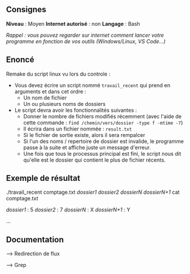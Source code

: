 ## Consignes

**Niveau** : Moyen
**Internet autorisé** : non
**Langage** : Bash

_Rappel : vous pouvez regarder sur internet comment lancer votre programme en fonction de vos outils (Windows/Linux, VS Code...)_

## Enoncé

Remake du script linux vu lors du controle : 

- Vous devez écrire un script nommé `travail_recent` qui prend en arguments et dans cet ordre :
    - Un nom de fichier
    - Un ou plusieurs noms de dossiers
- Le script devra avoir les fonctionnalités suivantes : 
    - Donner le nombre de fichiers modifiés récemment (avec l'aide de cette commande : `find /chemin/vers/dossier -type f -mtime -7`)
    - Il écrira dans un fichier nommée : `result.txt` 
    - Si le fichier de sortie existe, alors il sera rempalcer
    - Si l'un des noms / repertoire de dossier est invalide, le programme passe à la suite et affiche juste un message d'erreur.
    - Une fois que tous le processus principal est fini, le script nous dit qu'elle est le dossier qui contient le plus de fichier récents.


## Exemple de résultat

./travail_recent comptage.txt *dossier1* *dossier2* *dossierN* *dossierN+1*
cat comptage.txt

*dossier1* : 5
*dossier2* : 7
*dossierN* : X
*dossierN+1* : Y

...

## Documentation

--> Redirection de flux

--> Grep

